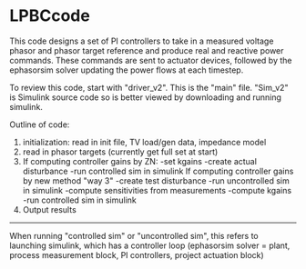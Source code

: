 # LPBCcode
This code designs a set of PI controllers to take in a measured voltage phasor and phasor target reference and produce real and reactive power commands. These commands are sent to actuator devices, followed by the ephasorsim solver updating the power flows at each timestep.

To review this code, start with "driver_v2". This is the "main" file. "Sim_v2" is Simulink source code so is better viewed by downloading and running simulink.

Outline of code:
1) initialization: read in init file, TV load/gen data, impedance model
2) read in phasor targets (currently get full set at start)
3) If computing controller gains by ZN:
  -set kgains
  -create actual disturbance
  -run controlled sim in simulink
If computing controller gains by new method "way 3"
  -create test disturbance
  -run uncontrolled sim in simulink
  -compute sensitivities from measurements
  -compute kgains
  -run controlled sim in simulink
4) Output results
----------------------
When running "controlled sim" or "uncontrolled sim", this refers to launching simulink, which has a controller loop (ephasorsim solver = plant, process measurement block, PI controllers, project actuation block)
